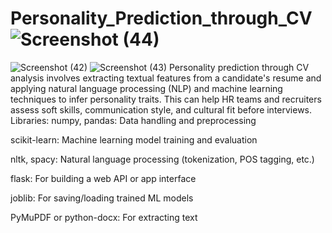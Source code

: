 # Personality_Prediction_through_CV![Screenshot (44)](https://github.com/user-attachments/assets/20c8f777-bc33-4679-8d66-6bfb95657950)
![Screenshot (42)](https://github.com/user-attachments/assets/2460858e-9fc3-4646-980f-7b8a3c8c7913)
![Screenshot (43)](https://github.com/user-attachments/assets/2ebac452-3bc6-4577-bf3d-26b8f04fade3)
Personality prediction through CV analysis involves extracting textual features from a candidate's resume and applying natural language processing (NLP) and machine learning techniques to infer personality traits. This can help HR teams and recruiters assess soft skills, communication style, and cultural fit before interviews.
Libraries:
numpy, pandas: Data handling and preprocessing

scikit-learn: Machine learning model training and evaluation

nltk, spacy: Natural language processing (tokenization, POS tagging, etc.)

flask: For building a web API or app interface

joblib: For saving/loading trained ML models

PyMuPDF or python-docx: For extracting text
